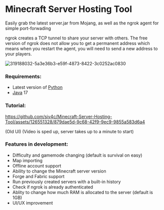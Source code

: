 # Minecraft Server Hosting Tool

Easily grab the latest server.jar from Mojang, as well as the ngrok agent for simple port-forwading

ngrok creates a TCP tunnel to share your server with others. The free version of ngrok does not allow you to get a permanent address which means when you restart the agent, you will need to send a new address to your players.

![319188032-5a3e36b3-e59f-4873-8422-3c0252ac0830](https://github.com/siv4c/Minecraft-Server-Hosting-Tool/assets/126551328/00aec6e6-bfde-439c-8834-9a9892cecf8a)

### Requirements:

- Latest version of [Python](https://www.python.org/downloads/)
- [Java](https://adoptium.net/temurin/releases/) 17

### Tutorial:

https://github.com/siv4c/Minecraft-Server-Hosting-Tool/assets/126551328/879dae5d-9c68-42f9-9ec9-9855a583d6a4

(Old UI) (Video is sped up, server takes up to a minute to start)

### Features in development:
- Difficulty and gamemode changing (default is survival on easy)
- Map importing
- Offline account support
- Ability to change the Minecraft server version
- Forge and Fabric support
- Run previously created servers with a built-in history
- Check if ngrok is already authenticated
- Ablity to change how much RAM is allocated to the server (default is 1GB)
- UI/UX improvement
